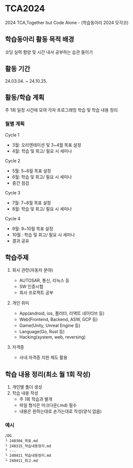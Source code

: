 # TCA2024
2024 TCA,Together but Code Alone - (학습동아리 2024 모각코)

## 학습동아리 활동 목적 배경
코딩 실력 함양 및 시간 내서 공부하는 습관 들이기

## 활동 기간
24.03.04. ~ 24.10.25.

## 활동/학습 계획
주 1회 일정 시간에 모여 각자 프로그래밍 학습 및 학습 내용 정리

### 월별 계획
Cycle 1
- 3월: 오리엔테이션 및 3~4월 목표 설정
- 4월: 학습 및 회고/ 필요 시 세미나

Cycle 2
- 5월: 5~6월 목표 설정
- 6월: 학습 및 회고/ 필요 시 세미나
- 중간 점검

Cycle 3
- 7월: 7~8월 목표 설정
- 8월: 학습 및 회고/ 필요 시 세미나

Cycle 4
- 9월: 9~10월 목표 설정
- 10월 : 학습 및 회고/ 필요 시 세미나
- 결과 공유

## 학습주제
 
1. 회사 관련(자동차 분야)
    - AUTOSAR, 통신, 리눅스 등
    - SW 인증시험
    - 회사 프로젝트 공부

2. 개인 취미
    - App(android, ios, 플러터, 리액트 네이티브 등)
    - Web(Frontend, Backend, ASW, GCP 등)
    - Game(Unity, Unreal Engine 등)
    - Language(Go, Rust 등)
    - Hacking(system, web, reversing)

3. 자격증
    - 사내 자격증 지원 제도 활용


## 학습 내용 정리(**최소 월 1회 작성**)

1. 개인별 폴더 생성
2. 학습 내용 작성
   - 주 1회 학습과 별개
   - 파일 형식은 마크다운(.md) 필수 
   - 내용은 원하는대로 손가는대로 작성(양식 없음)
   
### 예시
```
/DG
└ 240304_목표.md
└ 240315_학습내용정리.md
└ ...
└ 240411_학습내용정리.md
└ 240411_회고.md
```
